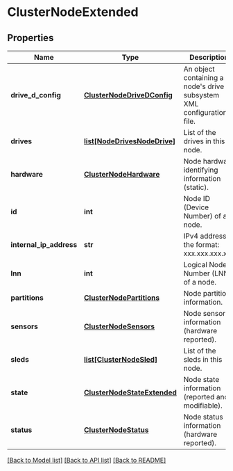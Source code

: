 # ClusterNodeExtended

## Properties
Name | Type | Description | Notes
------------ | ------------- | ------------- | -------------
**drive_d_config** | [**ClusterNodeDriveDConfig**](ClusterNodeDriveDConfig.md) | An object containing a node&#39;s drive subsystem XML configuration file. | [optional] 
**drives** | [**list[NodeDrivesNodeDrive]**](NodeDrivesNodeDrive.md) | List of the drives in this node. | [optional] 
**hardware** | [**ClusterNodeHardware**](ClusterNodeHardware.md) | Node hardware identifying information (static). | [optional] 
**id** | **int** | Node ID (Device Number) of a node. | [optional] 
**internal_ip_address** | **str** | IPv4 address in the format: xxx.xxx.xxx.xxx | 
**lnn** | **int** | Logical Node Number (LNN) of a node. | [optional] 
**partitions** | [**ClusterNodePartitions**](ClusterNodePartitions.md) | Node partition information. | [optional] 
**sensors** | [**ClusterNodeSensors**](ClusterNodeSensors.md) | Node sensor information (hardware reported). | [optional] 
**sleds** | [**list[ClusterNodeSled]**](ClusterNodeSled.md) | List of the sleds in this node. | [optional] 
**state** | [**ClusterNodeStateExtended**](ClusterNodeStateExtended.md) | Node state information (reported and modifiable). | [optional] 
**status** | [**ClusterNodeStatus**](ClusterNodeStatus.md) | Node status information (hardware reported). | [optional] 

[[Back to Model list]](../README.md#documentation-for-models) [[Back to API list]](../README.md#documentation-for-api-endpoints) [[Back to README]](../README.md)


